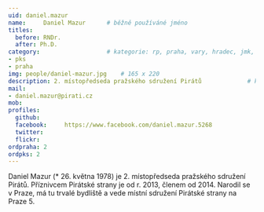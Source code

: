 ```yaml
---
uid: daniel.mazur
name:     Daniel Mazur  	# běžně používáné jméno
titles:
  before: RNDr.
  after: Ph.D.
category:                 	# kategorie: rp, praha, vary, hradec, jmk, senat
- pks
- praha
img: people/daniel-mazur.jpg    # 165 x 220
description: 2. místopředseda pražského sdružení Pirátů            	# kratký popis, max 160 znaků
mail:
- daniel.mazur@pirati.cz
mob:			  
profiles:
  github:     
  facebook: 	https://www.facebook.com/daniel.mazur.5268
  twitter: 		
  flickr:
ordpraha: 2	
ordpks: 2
---
```


Daniel Mazur (* 26. května 1978) je 2. místopředseda pražského sdružení Pirátů. Příznivcem Pirátské strany je od r. 2013, členem od 2014. Narodil se v Praze, má tu trvalé bydliště a vede místní sdružení Pirátské strany na Praze 5.
